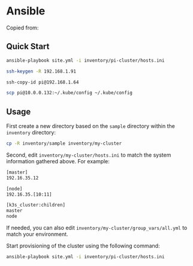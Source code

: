 # Ansible

Copied from: []()


## Quick Start
```bash
ansible-playbook site.yml -i inventory/pi-cluster/hosts.ini

ssh-keygen -R 192.168.1.91

ssh-copy-id pi@192.168.1.64

scp pi@10.0.0.132:~/.kube/config ~/.kube/config
```



## Usage

First create a new directory based on the `sample` directory within the `inventory` directory:

```bash
cp -R inventory/sample inventory/my-cluster
```

Second, edit `inventory/my-cluster/hosts.ini` to match the system information gathered above. For example:

```bash
[master]
192.16.35.12

[node]
192.16.35.[10:11]

[k3s_cluster:children]
master
node
```

If needed, you can also edit `inventory/my-cluster/group_vars/all.yml` to match your environment.

Start provisioning of the cluster using the following command:

```bash
ansible-playbook site.yml -i inventory/pi-cluster/hosts.ini
```
